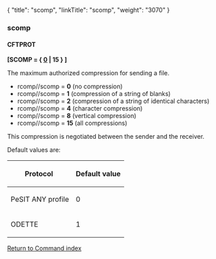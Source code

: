 {
    "title": "scomp",
    "linkTitle": "scomp",
    "weight": "3070"
}<span id="scomp"></span>

### scomp

#### CFTPROT

**\[SCOMP = { <u>0</u> | 15 } \]** 

The maximum authorized compression for sending a file.

-   rcomp//scomp
    = <span style="font-weight: bold;">0</span> (no compression)
-   rcomp//scomp
    = <span style="font-weight: bold;">1</span> (compression of a string of
    blanks)
-   rcomp//scomp
    = <span style="font-weight: bold;">2</span> (compression of a string of
    identical characters)
-   rcomp//scomp
    = <span style="font-weight: bold;">4</span> (character compression)
-   rcomp//scomp
    = <span style="font-weight: bold;">8</span> (vertical compression)
-   rcomp//scomp
    = <span style="font-weight: bold;">15</span> (all compressions)

This compression is negotiated between the sender and the receiver.

Default values are:

<table>
   <thead>
      <tr>
<th class="TableStyle-SynchTableStyle_interop-HeadE-Column1-Header1"><p>Protocol </p>         </th>
<th class="TableStyle-SynchTableStyle_interop-HeadD-Column1-Header1"><p>Default value</p>         </th>
      </tr>
   </thead>
   <tbody>
      <tr>
         <td><p>PeSIT ANY profile</p>         </td>
         <td><p>0</p>         </td>
      </tr>
      <tr>
         <td><p>ODETTE </p>         </td>
         <td><p>1 </p>         </td>
      </tr>
   </tbody>
</table>

[Return to Command index](../../)
